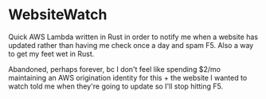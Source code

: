 # WebsiteWatch

Quick AWS Lambda written in Rust in order to notify me when a website has updated rather than having me check once a day and spam F5. Also a way to get my feet wet in Rust.

Abandoned, perhaps forever, bc I don't feel like spending $2/mo maintaining an AWS origination identity for this + the website I wanted to watch told me when they're going to update so I'll stop hitting F5.